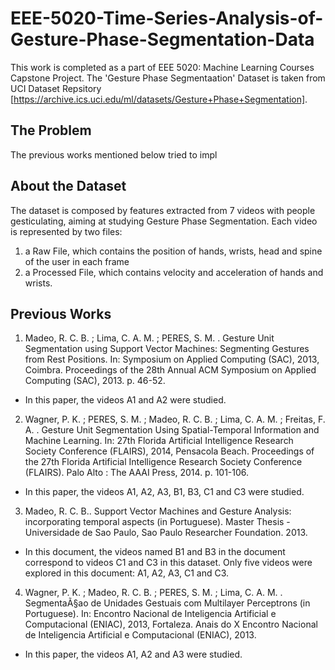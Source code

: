 # EEE-5020-Time-Series-Analysis-of-Gesture-Phase-Segmentation-Data

This work is completed as a part of EEE 5020: Machine Learning Courses Capstone Project. The 'Gesture Phase Segmentaation' Dataset is taken from UCI Dataset Repsitory [https://archive.ics.uci.edu/ml/datasets/Gesture+Phase+Segmentation].

## The Problem 
The previous works mentioned below tried to impl

## About the Dataset
The dataset is composed by features extracted from 7 videos with people gesticulating, aiming at studying Gesture Phase Segmentation. 
Each video is represented by two files: 
1. a Raw File, which contains the position of hands, wrists, head and spine of the user in each frame
2. a Processed File, which contains velocity and acceleration of hands and wrists. 


## Previous Works
1. Madeo, R. C. B. ; Lima, C. A. M. ; PERES, S. M. . Gesture Unit Segmentation using Support Vector Machines: Segmenting 
Gestures from Rest Positions. In: Symposium on Applied Computing (SAC), 2013, Coimbra. Proceedings of the 28th Annual 
ACM Symposium on Applied Computing (SAC), 2013. p. 46-52. 
* In this paper, the videos A1 and A2 were studied. 

2. Wagner, P. K. ; PERES, S. M. ; Madeo, R. C. B. ; Lima, C. A. M. ; Freitas, F. A. . Gesture Unit Segmentation Using 
Spatial-Temporal Information and Machine Learning. In: 27th Florida Artificial Intelligence Research Society Conference 
(FLAIRS), 2014, Pensacola Beach. Proceedings of the 27th Florida Artificial Intelligence Research Society Conference 
(FLAIRS). Palo Alto : The AAAI Press, 2014. p. 101-106. 
* In this paper, the videos A1, A2, A3, B1, B3, C1 and C3 were studied. 

3. Madeo, R. C. B.. Support Vector Machines and Gesture Analysis: incorporating temporal aspects (in Portuguese). Master 
Thesis - Universidade de Sao Paulo, Sao Paulo Researcher Foundation. 2013. 
* In this document, the videos named B1 and B3 in the document correspond to videos C1 and C3 in this dataset. Only 
five videos were explored in this document: A1, A2, A3, C1 and C3. 

4. Wagner, P. K. ; Madeo, R. C. B. ; PERES, S. M. ; Lima, C. A. M. . SegmentaÃ§ao de Unidades Gestuais com Multilayer 
Perceptrons (in Portuguese). In: Encontro Nacional de Inteligencia Artificial e Computacional (ENIAC), 2013, Fortaleza. 
Anais do X Encontro Nacional de Inteligencia Artificial e Computacional (ENIAC), 2013. 
* In this paper, the videos A1, A2 and A3 were studied.
